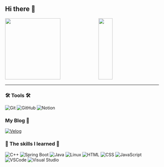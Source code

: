 ## Hi there 👋

<!-- 중앙 내용 -->
<p align="left">
  <img src="https://github-readme-stats.vercel.app/api?username=pastarobber&show_icons=true&theme=blue" width="60%" height="200" />
  <img src="https://github-readme-stats.vercel.app/api/top-langs/?username=pastarobber&layout=donut&show_icons=true&theme=blue&hide_border=true&bg_color=FFFFFF&icon_color=007FFF&text_color=000000&title_color=007FFF&count_private=true&exclude_repo=Face-Transfer-Application" width="30%" height="200" />
</p>

***

### 🛠 Tools 🛠
![Git](https://img.shields.io/badge/git-F05033.svg?style=for-the-badge&logo=git&logoColor=white) 
![GitHub](https://img.shields.io/badge/github-181717.svg?style=for-the-badge&logo=github&logoColor=white) 
![Notion](https://img.shields.io/badge/Notion-F3F3F3.svg?style=for-the-badge&logo=notion&logoColor=black)

### My Blog 🍝
[![Velog](https://img.shields.io/badge/Velog-20C997?style=flat-square&logo=velog&logoColor=white)](https://velog.io/@pastarobber/posts)

###  🐋 The skills I learned 🐳
![C++](https://img.shields.io/badge/-C++-00599C?style=flat-square&logo=c%2B%2B&logoColor=white) 
![Spring Boot](https://img.shields.io/badge/-Spring%20Boot-6DB33F?style=flat-square&logo=springboot&logoColor=white) 
![Java](https://img.shields.io/badge/-Java-007396?style=flat-square&logo=java&logoColor=white)
![Linux](https://img.shields.io/badge/-Linux-FCC624?style=flat-square&logo=linux&logoColor=black) 
![HTML](https://img.shields.io/badge/-HTML-E34F26?style=flat-square&logo=html5&logoColor=white) 
![CSS](https://img.shields.io/badge/-CSS-1572B6?style=flat-square&logo=css3&logoColor=white) 
![JavaScript](https://img.shields.io/badge/-JavaScript-F7DF1E?style=flat-square&logo=javascript&logoColor=black) 
![VSCode](https://img.shields.io/badge/-VSCode-007ACC?style=flat-square&logo=visual-studio-code&logoColor=white) 
![Visual Studio](https://img.shields.io/badge/-Visual%20Studio-5C2D91?style=flat-square&logo=visualstudio&logoColor=white)
